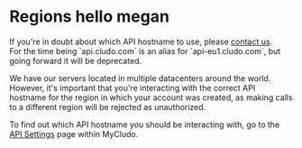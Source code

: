 # Regions hello megan

<aside class="notice">If you're in doubt about which API hostname to use, please <a href="https://www.cludo.com/contact/" target="_blank">contact us</a>.</aside>

<aside class="warning">For the time being `api.cludo.com` is an alias for `api-eu1.cludo.com`, but going forward it will be deprecated.</aside>

We have our servers located in multiple datacenters around the world. However, it's important that you're interacting with the correct API hostname for the region in which your account was created, as making calls to a different region will be rejected as unauthorized.

To find out which API hostname you should be interacting with, go to the <a href="https://my.cludo.com/settings/api-settings" target="_blank">API Settings</a> page within MyCludo.
